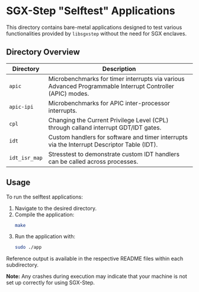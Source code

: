 # SGX-Step "Selftest" Applications

This directory contains bare-metal applications designed to test various functionalities provided by `libsgxstep` without the need for SGX enclaves.

## Directory Overview

| Directory  | Description                                                                                               |
|------------|-----------------------------------------------------------------------------------------------------------|
| `apic`     | Microbenchmarks for timer interrupts via various Advanced Programmable Interrupt Controller (APIC) modes. |
| `apic-ipi` | Microbenchmarks for APIC inter-processor interrupts.                                                      |
| `cpl`      | Changing the Current Privilege Level (CPL) through calland interrupt GDT/IDT gates.                       |
| `idt`      | Custom handlers for software and timer interrupts via the Interrupt Descriptor Table (IDT).               |
| `idt_isr_map` | Stresstest to demonstrate custom IDT handlers can be called across processes.                          |

## Usage

To run the selftest applications:

1. Navigate to the desired directory.
2. Compile the application:
   ```bash
   make
   ```
3. Run the application with:
   ```bash
   sudo ./app
   ```

Reference output is available in the respective README files within each subdirectory.

**Note:** Any crashes during execution may indicate that your machine is not set up correctly for using SGX-Step. 
